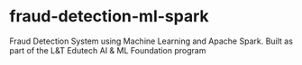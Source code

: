 # fraud-detection-ml-spark
Fraud Detection System using Machine Learning and Apache Spark. Built as part of the L&amp;T Edutech AI &amp; ML Foundation program 
